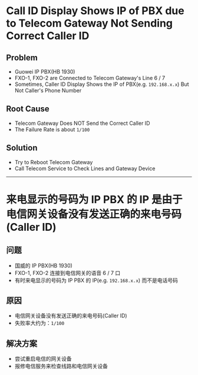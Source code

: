 # Call ID Display Shows IP of PBX due to Telecom Gateway Not Sending Correct Caller ID

## Problem
* Guowei IP PBX(HB 1930)
* FXO-1, FXO-2 are Connected to Telecom Gateway's Line 6 / 7
* Sometimes, Caller ID Display Shows the IP of PBX(e.g. `192.168.x.x`) But Not Caller's Phone Number

## Root Cause
* Telecom Gateway Does NOT Send the Correct Caller ID
* The Failure Rate is about `1/100`

## Solution
* Try to Reboot Telecom Gateway
* Call Telecom Service to Check Lines and Gateway Device

------------------

# 来电显示的号码为 IP PBX 的 IP 是由于电信网关设备没有发送正确的来电号码(Caller ID)

## 问题
* 国威的 IP PBX(HB 1930)
* FXO-1, FXO-2 连接到电信网关的语音 6 / 7 口
* 有时来电显示的号码为 IP PBX 的 IP(e.g. `192.168.x.x`) 而不是电话号码

## 原因
* 电信网关设备没有发送正确的来电号码(Caller ID)
* 失败率大约为：`1/100`

## 解决方案
* 尝试重启电信的网关设备
* 报修电信服务来检查线路和电信网关设备

